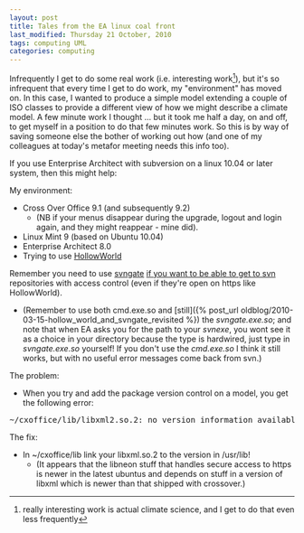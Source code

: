 ```yaml
---
layout: post
title: Tales from the EA linux coal front
last_modified: Thursday 21 October, 2010
tags: computing UML
categories: computing
---
```

Infrequently I get to do some real work (i.e. interesting work[^1]), but it's so infrequent that every time I get to do work, my "environment" has moved on. In this case, I wanted to produce a simple model extending a couple of ISO classes to provide a different view of how we might describe a climate model. A few minute work I thought ... but it took me half a day, on and off, to get myself in a position to do that few minutes work. So this is by way of saving someone else the bother of working out how (and one of my colleagues at today's metafor meeting needs this info too).

If you use Enterprise Architect with subversion on a linux 10.04 or later system, then this might help:

My environment:
* Cross Over Office 9.1 (and subsequently 9.2)
    * (NB if your menus disappear during the upgrade, logout and login again, and they might reappear - mine did).
* Linux Mint 9 (based on Ubuntu 10.04)
* Enterprise Architect 8.0
* Trying to use [HollowWorld](https://www.seegrid.csiro.au/twiki/bin/view/AppSchemas/HollowWorld)

Remember you need to use [svngate](http://www.codeweavers.com/support/wiki/EAsvn) [if you want to be able to get to svn](http://www.sparxsystems.com/enterprise_architect_user_guide/projects_and_teams/using_subversion_with_enterpri.htm) repositories with access control (even if they're open on https like HollowWorld).
* (Remember to use both cmd.exe.so and [still]({% post_url oldblog/2010-03-15-hollow_world_and_svngate_revisited %}) the *svngate.exe.so*; and note that when EA asks you for the path to your *svnexe*, you wont see it as a choice in your directory because the type is hardwired, just type
in *svngate.exe.so* yourself! If you don't use the *cmd.exe.so* I think it still works, but with no useful error messages come back from svn.)

The problem:
* When you try and add the package version control on a model, you get the following error:<pre>
~/cxoffice/lib/libxml2.so.2: no version information available (required by /usr/lib/libneon-gnutls.so.27)</pre>
The fix:
* In ~/cxoffice/lib link your libxml.so.2 to the version in /usr/lib!
    * (It appears that the libneon stuff that handles secure access to https is newer in the latest ubuntus and depends on stuff in a version of libxml which is newer than that shipped with crossover.)

[^1]: really interesting work is actual climate science, and I get to do that even less frequently

